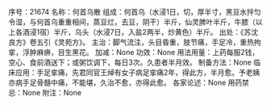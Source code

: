序号：21674
名称：何首乌散
组成：何首乌（水浸1日，切，厚半寸，黑豆水拌匀令湿，与何首乌重重相间，蒸豆烂，去豆，阴干）半斤，仙灵脾叶半斤，牛膝（以上各酒浸1宿）半斤，乌头（水浸7日，入盐2两半，炒黄色）半斤。
出处：《苏沈良方》卷五引《灵苑方》。
主治：脚气流注，头目昏重，肢节痛，手足冷，重热拘挛，浮肿麻痹，目生黑花。
加减：None
功效：None
用法用量：上药每服2钱，空心、食前酒送下；或粥饮调下，每日3次。久患者半月效。
制备方法：None
临床应用：手足挛痛，先君同官王绰有女子病足挛痛2年，得此方，半月愈。予老姨亦病手足骨髓中痛，不能堪，久治不愈，亦得此愈。
各家论述：None
用药禁忌：None
附注：None

